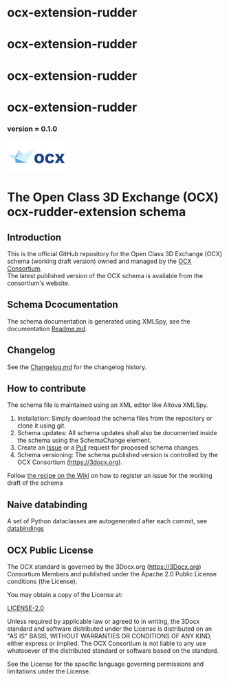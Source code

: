 # ocx-extension-rudder 
# ocx-extension-rudder 
# ocx-extension-rudder 
# ocx-extension-rudder 
### version = 0.1.0

![3DOCX.org logo](./docs/_static/logo.png)
# The Open Class 3D Exchange (OCX) ocx-rudder-extension schema

## Introduction 
This is the official GitHub repository for the Open Class 3D Exchange (OCX) schema (working draft version) owned and managed by the [OCX Consortium](https://3Docx.org).  
The latest published version of the OCX schema is available from the consortium's website.

## Schema Dcocumentation
The schema documentation is generated using XMLSpy, see the documentation [Readme.md](docs/Readme.md).

## Changelog

See the [Changelog.md](CHANGELOG.md) for the changelog history.

## How to contribute
The schema file is maintained using an XML editor like Altova XMLSpy.
1. Installation: Simply download the schema files from the repository or clone it using git.
2. Schema updates: All schema updates shall also be documented inside the schema using the SchemaChange element.
3. Create an [Issue](https://docs.github.com/en/issues/tracking-your-work-with-issues/creating-an-issue) or a 
[Pull](https://docs.github.com/en/pull-requests/collaborating-with-pull-requests/proposing-changes-to-your-work-with-pull-requests/about-pull-requests) request for proposed schema changes.
4. Schema versioning: The schema published version is controlled by the OCX Consortium (https://3docx.org).

Follow [the recipe on the Wiki](https://github.com/OCXStandard/OCX_Schema/wiki) on how to register an issue for the working draft of the schema


## Naive databinding
A set of Python dataclasses are autogenerated after each commit, see [databindings](databinding.rst)


## OCX Public License
The OCX standard is governed by the 3Docx.org (https://3Docx.org) Consortium Members and published under the
Apache 2.0 Public License conditions (the License).

You may obtain a copy of the License at:

[LICENSE-2.0](http://www.apache.org/licenses/LICENSE-2.0)

Unless required by applicable law or agreed to in writing, the 3Docx standard and software distributed under the License
is distributed on an "AS IS" BASIS, WITHOUT WARRANTIES OR CONDITIONS OF ANY KIND, either express or implied.
The OCX Consortium is not liable to any use whatsoever of the distributed standard or software based on the standard.

See the License for the specific language governing permissions and limitations under the License.

